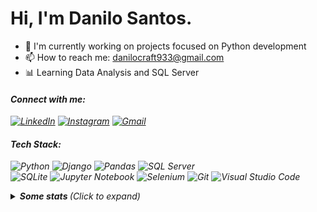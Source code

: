 # Hi, I'm Danilo Santos.

- 🔭 I'm currently working on projects focused on Python development  
- 📫 How to reach me: danilocraft933@gmail.com  
- 📊 Learning Data Analysis and SQL Server  

#### <i>Connect with me<i>:  
[![LinkedIn](https://img.shields.io/badge/LinkedIn-6D28D9?style=for-the-badge&logo=linkedin&logoColor=white)](https://www.linkedin.com/in/danilo-santos-79008625b/) 
[![Instagram](https://img.shields.io/badge/Instagram-6D28D9?style=for-the-badge&logoColor=fff&logo=instagram)](https://instagram.com/danilosmoura_)
[![Gmail](https://img.shields.io/badge/Gmail-6D28D9?style=for-the-badge&logo=gmail&logoColor=white)](mailto:danilocraft933@gmail.com)   



#### <i>Tech Stack<i>:  
![Python](https://img.shields.io/badge/Python-6D28D9?style=for-the-badge&logo=python&logoColor=white) 
![Django](https://img.shields.io/badge/Django-6D28D9?style=for-the-badge&logo=django&logoColor=white) 
![Pandas](https://img.shields.io/badge/Pandas-6D28D9?style=for-the-badge&logo=pandas&logoColor=white) 
![SQL Server](https://img.shields.io/badge/SQL%20Server-6D28D9?style=for-the-badge&logo=microsoft-sql-server&logoColor=white)  
![SQLite](https://img.shields.io/badge/SQLite-6D28D9?style=for-the-badge&logo=sqlite&logoColor=white) 
![Jupyter Notebook](https://img.shields.io/badge/Jupyter-6D28D9?style=for-the-badge&logo=jupyter&logoColor=white) 
![Selenium](https://img.shields.io/badge/Selenium-6D28D9?style=for-the-badge&logo=selenium&logoColor=white)  ![Git](https://img.shields.io/badge/Git-6D28D9?style=for-the-badge&logo=git&logoColor=white) ![Visual Studio Code](https://img.shields.io/badge/VS%20Code-6D28D9?style=for-the-badge&logo=visual-studio-code&logoColor=white)  

<details>
  <summary> <b> Some stats </b> <i>(Click to expand)</i> </summary>
  <br>
  
  <a href="https://github.com/anuraghazra/github-readme-stats">
    <img align="center" src="https://github-readme-stats.vercel.app/api?username=DaniDMoura&show_icons=true&count_private=true&theme=midnight-purple&hide=issues" />
  </a>
  
---
  
  <p>
    <a href="https://github.com/ryo-ma/github-profile-trophy" align="center">
      <img align="center" src="https://github-profile-trophy.vercel.app/?theme=discord&margin-w=8&column=6&username=DaniDMoura" alt="Trophies" />
    </a>
  </p>
  
--- 

  <img src="https://github-readme-stats.vercel.app/api/top-langs/?username=DaniDMoura&layout=compact&langs_count=999&theme=midnight-purple" alt="Langs" />
</p>
<hr>
</details>

